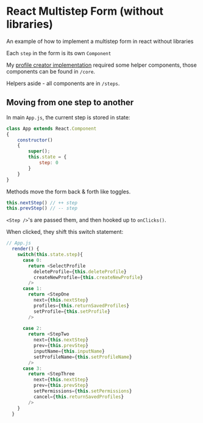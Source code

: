 # React Multistep Form (without libraries)

An example of how to implement a multistep form in react without libraries

Each `step` in the form is its own `Component`

My <a href="https://whimsical-salamander-7e72fa.netlify.app/">profile creator implementation</a> required some helper components, those components can be found in `/core`.

Helpers aside - all components are in `/steps`.

## Moving from one step to another

In main `App.js`, the current step is stored in state:

```js
class App extends React.Component 
{
    constructor()
    {
        super();
        this.state = {
            step: 0
        }
    }
}
```

Methods move the form back & forth like toggles.

```js
this.nextStep() // ++ step
this.prevStep() // -- step
```

`<Step />`'s are passed them, and then hooked up to `onClicks()`.

When clicked, they shift this switch statement:

```js
// App.js
  render() {
    switch(this.state.step){
      case 0:
        return <SelectProfile 
          deleteProfile={this.deleteProfile} 
          createNewProfile={this.createNewProfile}
        />
      case 1:
        return <StepOne 
          next={this.nextStep} 
          profiles={this.returnSavedProfiles} 
          setProfile={this.setProfile} 
        />
          
      case 2:
        return <StepTwo 
          next={this.nextStep} 
          prev={this.prevStep}
          inputName={this.inputName}
          setProfileName={this.setProfileName}
        />
      case 3:
        return <StepThree 
          next={this.nextStep} 
          prev={this.prevStep}
          setPermissions={this.setPermissions}
          cancel={this.returnSavedProfiles}
        />
    }
  }
```
